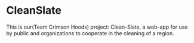 # CleanSlate
This is our(Team Crimson Hoods) project: Clean-Slate, a web-app for use by public and organizations to cooperate in the cleaning of a region.
